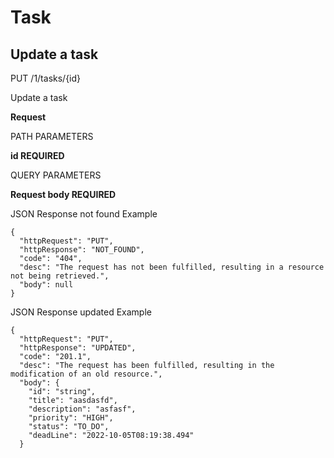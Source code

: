 # Task

## Update a task

PUT /1/tasks/{id}

Update a task

**Request**

PATH PARAMETERS

**id REQUIRED**

QUERY PARAMETERS

**Request body REQUIRED**


JSON Response not found Example

``` 
{
  "httpRequest": "PUT",
  "httpResponse": "NOT_FOUND",
  "code": "404",
  "desc": "The request has not been fulfilled, resulting in a resource not being retrieved.",
  "body": null
}
```


JSON Response updated Example

``` 
{
  "httpRequest": "PUT",
  "httpResponse": "UPDATED",
  "code": "201.1",
  "desc": "The request has been fulfilled, resulting in the modification of an old resource.",
  "body": {
    "id": "string",
    "title": "aasdasfd",
    "description": "asfasf",
    "priority": "HIGH",
    "status": "TO_DO",
    "deadLine": "2022-10-05T08:19:38.494"
  }
```